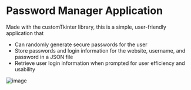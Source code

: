 # Password Manager Application
Made with the customTkinter library, this is a simple, user-friendly application that
* Can randomly generate secure passwords for the user
* Store passwords and login information for the website, username, and password in a JSON file
* Retrieve user login information when prompted for user efficiency and usability

  
![image](https://github.com/user-attachments/assets/5f1c83b9-b1b3-48bf-b1ad-cc33d5d08cd3)
